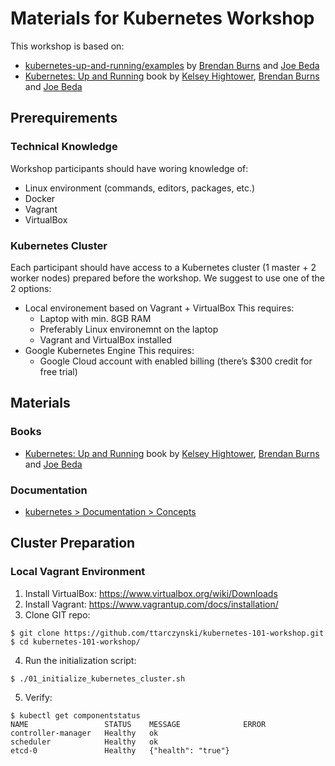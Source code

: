 # Materials for Kubernetes Workshop
This workshop is based on:
* [kubernetes-up-and-running/examples](https://github.com/kubernetes-up-and-running/examples) by [Brendan Burns](https://twitter.com/brendandburns) and [Joe Beda](https://twitter.com/jbeda)
* [Kubernetes: Up and Running](https://smile.amazon.com/Kubernetes-Running-Dive-Future-Infrastructure/dp/1491935677) book by [Kelsey Hightower](https://twitter.com/kelseyhightower), [Brendan Burns](https://twitter.com/brendandburns) and [Joe Beda](https://twitter.com/jbeda)

## Prerequirements

### Technical Knowledge
Workshop participants should have woring knowledge of:
* Linux environment (commands, editors, packages, etc.)
* Docker
* Vagrant
* VirtualBox

### Kubernetes Cluster
Each participant should have access to a Kubernetes cluster (1 master + 2 worker nodes) prepared before the workshop.
We suggest to use one of the 2 options:

* Local environement based on Vagrant + VirtualBox
This requires:
  * Laptop with min. 8GB RAM
  * Preferably Linux environemnt on the laptop
  * Vagrant and VirtualBox installed
* Google Kubernetes Engine
This requires:
  * Google Cloud account with enabled billing
  (there’s $300 credit for free trial)

## Materials
### Books
* [Kubernetes: Up and Running](https://smile.amazon.com/Kubernetes-Running-Dive-Future-Infrastructure/dp/1491935677) book by [Kelsey Hightower](https://twitter.com/kelseyhightower), [Brendan Burns](https://twitter.com/brendandburns) and [Joe Beda](https://twitter.com/jbeda)

### Documentation
* [kubernetes > Documentation > Concepts](https://kubernetes.io/docs/concepts/)

## Cluster Preparation
### Local Vagrant Environment
1. Install VirtualBox: https://www.virtualbox.org/wiki/Downloads
2. Install Vagrant: https://www.vagrantup.com/docs/installation/
3. Clone GIT repo:
```
$ git clone https://github.com/ttarczynski/kubernetes-101-workshop.git
$ cd kubernetes-101-workshop/
```
4. Run the initialization script:
```
$ ./01_initialize_kubernetes_cluster.sh
```
5. Verify:
```
$ kubectl get componentstatus
NAME                 STATUS    MESSAGE              ERROR
controller-manager   Healthy   ok
scheduler            Healthy   ok
etcd-0               Healthy   {"health": "true"}
```
